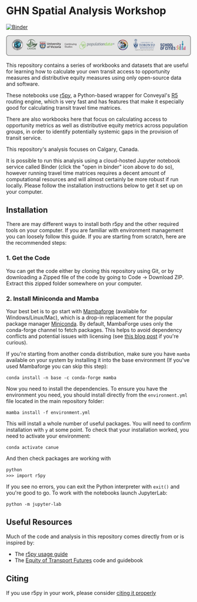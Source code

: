 # GHN Spatial Analysis Workshop

[![Binder](https://mybinder.org/badge_logo.svg)](https://mybinder.org/v2/gh/wklumpen/ghn-r5py-workshop/HEAD)

![sponsors](img/sponsor_banner_backed.png)

This repository contains a series of workbooks and datasets that are useful for learning how to calculate your own transit access to opportunity measures and distributive equity measures using only open-source data and software.

These notebooks use [r5py](https://r5py.readthedocs.io/en/stable/), a Python-based wrapper for Conveyal's [R5](https://github.com/conveyal/r5) routing engine, which is very fast and has features that make it especially good for calculating transit travel time matrices.

There are also workbooks here that focus on calculating access to opportunity metrics as well as distributive equity metrics across population groups, in order to identify potentially systemic gaps in the provision of transit service.

This repository's analysis focuses on Calgary, Canada.

It is possible to run this analysis using a cloud-hosted Jupyter notebook service called Binder (click the "open in binder" icon above to do so), however running travel time matrices requires a decent amount of computational resources and will almost certainly be more robust if run locally. Please follow the installation instructions below to get it set up on your computer.

## Installation
There are may different ways to install both r5py and the other required tools on your computer. If you are familiar with environment management you can loosely follow this guide. If you are starting from scratch, here are the recommended steps:

### 1. Get the Code
You can get the code either by cloning this repository using Git, or by downloading a Zipped file of the code by going to Code -> Download ZIP. Extract this zipped folder somewhere on your computer.

### 2. Install Miniconda and Mamba
Your best bet is to go start with [Mambaforge](https://github.com/conda-forge/miniforge#mambaforge) (available for Windows/Linux/Mac), which is a drop-in replacement for the popular package manager [Miniconda](https://docs.conda.io/en/latest/miniconda.html). By default, MambaForge uses only the conda-forge channel to fetch packages. This helps to avoid dependency conflicts and potential issues with licensing (see [this blog post](https://florianwilhelm.info/2021/09/Handling_Anaconda_without_getting_constricted/) if you're curious).

If you're starting from another conda distribution, make sure you have `mamba` available on your system by installing it into the base environment (If you've used Mambaforge you can skip this step):

    conda install -n base -c conda-forge mamba

Now you need to install the dependencies. To ensure you have the environment you need, you should install directly from the `environment.yml` file located in the main repository folder:

    mamba install -f environment.yml

This will install a whole number of useful packages. You will need to confirm installation with `y` at some point. To check that your installation worked, you need to activate your environment:

    conda activate canue

And then check packages are working with

    python
    >>> import r5py

If you see no errors, you can exit the Python interpreter with `exit()` and you're good to go. To work with the notebooks launch JupyterLab:

    python -m jupyter-lab

## Useful Resources
Much of the code and analysis in this repository comes directly from or is inspired by:

- The [r5py usage guide](https://r5py.readthedocs.io/en/stable/notebooks/basic-usage.html)
- The [Equity of Transport Futures](https://github.com/wklumpen/equity-transport-futures) code and guidebook

## Citing
If you use r5py in your work, please consider [citing it properly](https://github.com/r5py/r5py#citation)